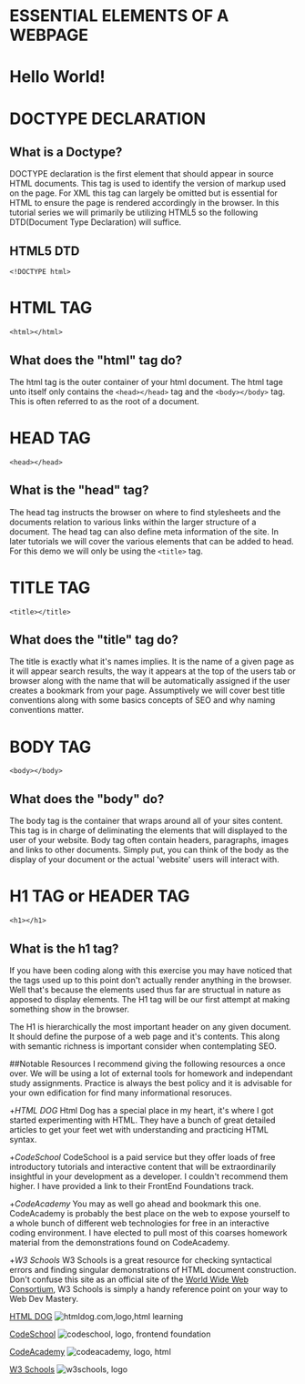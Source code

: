 ESSENTIAL ELEMENTS OF A WEBPAGE
===============================

<!DOCTYPE html>
<html>
<head>
  <title> We.LearnAnything Tutorial 1 - HTML Essentials </title>
</head>
<body>
<h1> Hello World! </h1>
</body>
</html>


DOCTYPE DECLARATION
===================

What is a Doctype?
------------------


  DOCTYPE declaration is the first element that should appear in source HTML documents. This tag
  is used to identify the version of markup used on the page. For XML this tag can largely be omitted but is essential for HTML to ensure the page is rendered accordingly in the browser.
  In this tutorial series we will primarily be utilizing HTML5 so the following DTD(Document Type Declaration) will suffice.


HTML5 DTD
---------

`<!DOCTYPE html>`


HTML TAG
========

`<html></html>`

What does the "html" tag do?
----------------------------

The html tag is the outer container of your html document. The html tage unto itself only contains
the `<head></head>` tag and the `<body></body>` tag. This is often referred to as the root of a document.


HEAD TAG
========

`<head></head>`

What is the "head" tag?
-----------------------

The head tag instructs the browser on where to find stylesheets and the documents relation to various links within the larger structure of a document. The head tag can also define meta information of the site. In later tutorials we will cover the various elements that can be added to head. For this demo we will only be using the `<title>` tag.

TITLE TAG
=========

`<title></title>`

What does the "title" tag do?
-----------------------------

The title is exactly what it's names implies. It is the name of a given page as it will appear search results, the way it appears at the top of the users tab or browser along with the name that will be automatically assigned if the user creates a bookmark from your page. Assumptively we will cover best title conventions along with some basics concepts of SEO and why naming conventions matter.

BODY TAG
========

`<body></body>`

What does the "body" do?
------------------------

The body tag is the container that wraps around all of your sites content. This tag is in charge of deliminating the elements that will displayed to the user of your website. Body tag often contain headers, paragraphs, images and links to other documents. Simply put, you can think of the body as the display of your document or the actual 'website' users will interact with.



H1 TAG or HEADER TAG
====================

`<h1></h1>`

What is the h1 tag?
-------------------

If you have been coding along with this exercise you may have noticed that the tags used up to this point don't actually render anything in the browser. Well that's because the elements used thus far are structual in nature as apposed to display elements. The H1 tag will be our first attempt at making something show in the browser.

The H1 is hierarchically the most important header on any given document. It should define the purpose of a web page and it's contents. This along with semantic richness is important consider when contemplating SEO.


##Notable Resources
I recommend giving the following resources a once over. We will be using a lot of external tools for homework and independant study assignments. Practice is always the best policy and it is advisable for your own edification for find many informational resoruces.

+_HTML DOG_
  Html Dog has a special place in my heart, it's where I got started experimenting with HTML.
  They have a bunch of great detailed articles to get your feet wet with understanding and practicing HTML syntax.

+_CodeSchool_
  CodeSchool is a paid service but they offer loads of free introductory tutorials and interactive content that will be extraordinarily insightful in your development as a developer. I couldn't recommend them higher. I have provided a link to their FrontEnd Foundations track.

+_CodeAcademy_
  You may as well go ahead and bookmark this one. CodeAcademy is probably the best place on the web to expose yourself to a whole bunch of different web technologies for free in an interactive coding environment. I have elected to pull most of this coarses homework material from the demonstrations found on CodeAcademy.

+_W3 Schools_
  W3 Schools is a great resource for checking syntactical errors and finding singular demonstrations of HTML document construction. Don't confuse this site as an official site of the [World Wide Web Consortium](http://www.w3.org/), W3 Schools is simply a handy reference point on your way to Web Dev Mastery.

[HTML DOG](http://www.htmldog.com/)
![htmldog.com,logo,html learning](http://meijun.cc/blog/wp-content/uploads/2013/01/logofolio-html_dog-1.png)

[CodeSchool](https://www.codeschool.com/courses/front-end-formations)
![codeschool, logo, frontend foundation](https://d1tijy5l7mg5kk.cloudfront.net/assets/press_kit/logo-full-text-842f207391207c249d46b10fb166a8cb.png)

[CodeAcademy](http://www.codecademy.com/)
![codeacademy, logo, html](http://upload.wikimedia.org/wikipedia/commons/3/30/Codecademy-banner.png)

[W3 Schools](http://www.w3schools.com/html/default.asp)
![w3schools, logo](http://a2king.com/Pics/w3certified_biglogo.png)




